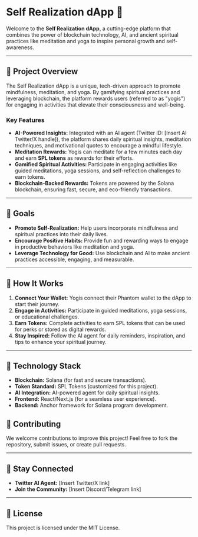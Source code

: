 # Self Realization dApp 🌟

Welcome to the **Self Realization dApp**, a cutting-edge platform that combines the power of blockchain technology, AI, and ancient spiritual practices like meditation and yoga to inspire personal growth and self-awareness.

------

## 🌌 **Project Overview**

The Self Realization dApp is a unique, tech-driven approach to promote mindfulness, meditation, and yoga. By gamifying spiritual practices and leveraging blockchain, the platform rewards users (referred to as "yogis") for engaging in activities that elevate their consciousness and well-being.

### **Key Features**

- **AI-Powered Insights:** Integrated with an AI agent (Twitter ID: [Insert AI Twitter/X handle]), the platform shares daily spiritual insights, meditation techniques, and motivational quotes to encourage a mindful lifestyle.
- **Meditation Rewards:** Yogis can meditate for a few minutes each day and earn **SPL tokens** as rewards for their efforts.
- **Gamified Spiritual Activities:** Participate in engaging activities like guided meditations, yoga sessions, and self-reflection challenges to earn tokens.
- **Blockchain-Backed Rewards:** Tokens are powered by the Solana blockchain, ensuring fast, secure, and eco-friendly transactions.

------

## 🌱 **Goals**

- **Promote Self-Realization:** Help users incorporate mindfulness and spiritual practices into their daily lives.
- **Encourage Positive Habits:** Provide fun and rewarding ways to engage in productive behaviors like meditation and yoga.
- **Leverage Technology for Good:** Use blockchain and AI to make ancient practices accessible, engaging, and measurable.

------

## 💎 **How It Works**

1. **Connect Your Wallet:** Yogis connect their Phantom wallet to the dApp to start their journey.
2. **Engage in Activities:** Participate in guided meditations, yoga sessions, or educational challenges.
3. **Earn Tokens:** Complete activities to earn SPL tokens that can be used for perks or stored as digital rewards.
4. **Stay Inspired:** Follow the AI agent for daily reminders, inspiration, and tips to enhance your spiritual journey.

------

## 🔧 **Technology Stack**

- **Blockchain:** Solana (for fast and secure transactions).
- **Token Standard:** SPL Tokens (customized for this project).
- **AI Integration:** AI-powered agent for daily spiritual insights.
- **Frontend:** React/Next.js (for a seamless user experience).
- **Backend:** Anchor framework for Solana program development.



## 🤝 **Contributing**

We welcome contributions to improve this project! Feel free to fork the repository, submit issues, or create pull requests.

------

## 📣 **Stay Connected**

- **Twitter AI Agent:** [Insert Twitter/X link]
- **Join the Community:** [Insert Discord/Telegram link]

------

## 🌟 **License**

This project is licensed under the MIT License.